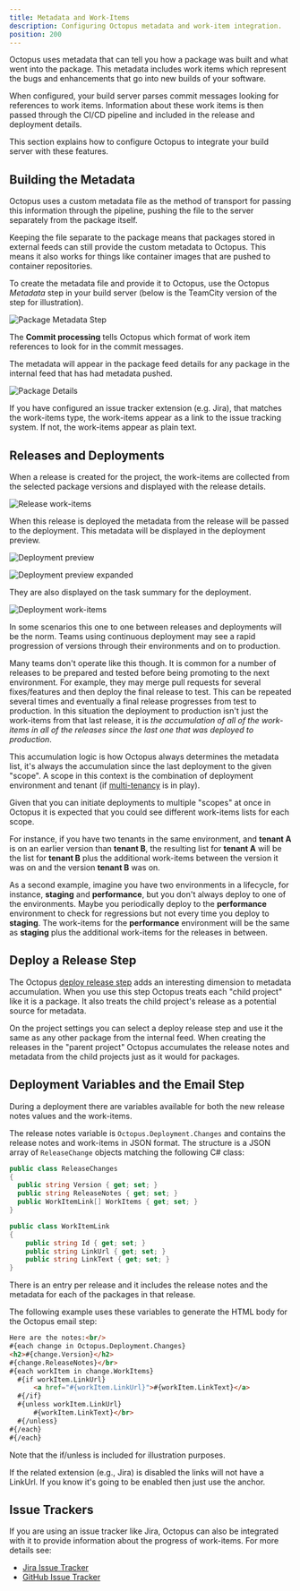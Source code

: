 ```yaml
---
title: Metadata and Work-Items
description: Configuring Octopus metadata and work-item integration.
position: 200
---
```


Octopus uses metadata that can tell you how a package was built and what went into the package. This metadata includes work items which represent the bugs and enhancements that go into new builds of your software.

When configured, your build server parses commit messages looking for references to work items. Information about these work items is then passed through the CI/CD pipeline and included in the release and deployment details.

This section explains how to configure Octopus to integrate your build server with these features.

## Building the Metadata

Octopus uses a custom metadata file as the method of transport for passing this information through the pipeline, pushing the file to the server separately from the package itself.

Keeping the file separate to the package means that packages stored in external feeds can still provide the custom metadata to Octopus. This means it also works for things like container images that are pushed to container repositories.

To create the metadata file and provide it to Octopus, use the Octopus _Metadata_ step in your build server (below is the TeamCity version of the step for illustration).

![Package Metadata Step](metadata-step.png)

The **Commit processing** tells Octopus which format of work item references to look for in the commit messages.

The metadata will appear in the package feed details for any package in the internal feed that has had metadata pushed.

![Package Details](package-detail.png)

If you have configured an issue tracker extension (e.g. Jira), that matches the work-items type, the work-items appear as a link to the issue tracking system. If not, the work-items appear as plain text.

## Releases and Deployments

When a release is created for the project, the work-items are collected from the selected package versions and displayed with the release details.

![Release work-items](release-work-items.png)

When this release is deployed the metadata from the release will be passed to the deployment. This metadata will be displayed in the deployment preview.

![Deployment preview](deploy-preview-work-items.png)

![Deployment preview expanded](deploy-preview-expanded.png)

They are also displayed on the task summary for the deployment.

![Deployment work-items](deploy-work-items.png)

In some scenarios this one to one between releases and deployments will be the norm. Teams using continuous deployment may see a rapid progression of versions through their environments and on to production.

Many teams don't operate like this though. It is common for a number of releases to be prepared and tested before being promoting to the next environment. For example, they may merge pull requests for several fixes/features and then deploy the final release to test. This can be repeated several times and eventually a final release progresses from test to production. In this situation the deployment to production isn't just the work-items from that last release, it is _the accumulation of all of the work-items in all of the releases since the last one that was deployed to production_.

This accumulation logic is how Octopus always determines the metadata list, it's always the accumulation since the last deployment to the given "scope". A scope in this context is the combination of deployment environment and tenant (if [multi-tenancy](/docs/deployment-patterns/multi-tenant-deployments/index.md) is in play).

Given that you can initiate deployments to multiple "scopes" at once in Octopus it is expected that you could see different work-items lists for each scope.

For instance, if you have two tenants in the same environment, and **tenant A** is on an earlier version than **tenant B**, the resulting list for **tenant A** will be the list for **tenant B** plus the additional work-items between the version it was on and the version **tenant B** was on.

As a second example, imagine you have two environments in a lifecycle, for instance, **staging** and **performance**, but you don't always deploy to one of the environments. Maybe you periodically deploy to the **performance** environment to check for regressions but not every time you deploy to **staging**. The work-items for the **performance** environment will be the same as **staging** plus the additional work-items for the releases in between.

## Deploy a Release Step

The Octopus [deploy release step](https://g.octopushq.com/DeployReleaseStep) adds an interesting dimension to metadata accumulation. When you use this step Octopus treats each "child project" like it is a package. It also treats the child project's release as a potential source for metadata.

On the project settings you can select a deploy release step and use it the same as any other package from the internal feed. When creating the releases in the "parent project" Octopus accumulates the release notes and metadata from the child projects just as it would for packages.

## Deployment Variables and the Email Step

During a deployment there are variables available for both the new release notes values and the work-items.

The release notes variable is `Octopus.Deployment.Changes` and contains the release notes and work-items in JSON format. The structure is a JSON array of `ReleaseChange` objects matching the following C# class:

```csharp
public class ReleaseChanges
{
  public string Version { get; set; }
  public string ReleaseNotes { get; set; }
  public WorkItemLink[] WorkItems { get; set; }
}

public class WorkItemLink
{
    public string Id { get; set; }
    public string LinkUrl { get; set; }
    public string LinkText { get; set; }
}
```

There is an entry per release and it includes the release notes and the metadata for each of the packages in that release.

The following example uses these variables to generate the HTML body for the Octopus email step:

```html
Here are the notes:<br/>
#{each change in Octopus.Deployment.Changes}
<h2>#{change.Version}</h2>
#{change.ReleaseNotes}</br>
#{each workItem in change.WorkItems}
  #{if workItem.LinkUrl}
      <a href="#{workItem.LinkUrl}">#{workItem.LinkText}</a>
  #{/if}
  #{unless workItem.LinkUrl}
      #{workItem.LinkText}</br>
  #{/unless}
#{/each}
#{/each}
```

Note that the if/unless is included for illustration purposes.

If the related extension (e.g., Jira) is disabled the links will not have a LinkUrl. If you know it's going to be enabled then just use the anchor.

## Issue Trackers

If you are using an issue tracker like Jira, Octopus can also be integrated with it to provide information about the progress of work-items. For more details see:

- [Jira Issue Tracker](jira.md)
- [GitHub Issue Tracker](github.md)
